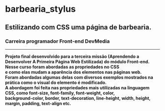 # barbearia_stylus
<h2><b>Estilizando com CSS uma página de barbearia.<b></h2>
<h3>Carreira programador Front-end DevMedia</h3>
<hr>
<p>
   Projeto final desenvolvido para a terceira missão 
   (Aprendendo a Desenvolver A Primeira Página Web Estilizada) do módulo Front-end.<br>
   Nesse curso foram abordadas as propriedades no CSS <br>
   e como elas mudam a aparência dos elementos nas páginas web.<br>
   Foram abordadas algumas delas com diversos exemplos mostrados na prática como o visual do elemento é modificado.<br>
   A abordagem foi feita nas propriedades mais utilizadas na linguagem CSS, como font-size, font-family, font-weight, color,<br>
   background-color, border, text-decoration, line-height, width, height, margin, padding, text-align etc.
</p>

